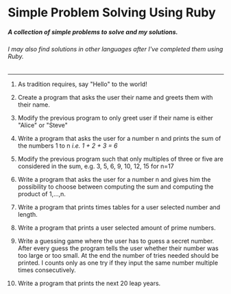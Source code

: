 Simple Problem Solving Using Ruby
=================================
##### A collection of simple problems to solve and my solutions.
###### *I may also find solutions in other languages after I've completed them using Ruby.*
______________________________________

1. As tradition requires, say "Hello" to the world!

2. Create a program that asks the user their name and greets them with their name.

3. Modify the previous program to only greet user if their name is either "Alice" or "Steve"

4. Write a program that asks the user for a number n and prints the sum of the numbers 1 to n *i.e. 1 + 2 + 3 = 6*

5. Modify the previous program such that only multiples of three or five are considered in the sum, e.g. 3, 5, 6, 9, 10, 12, 15 for n=17

6. Write a program that asks the user for a number n and gives him the possibility to choose between computing the sum and computing the product of 1,…,n.

7. Write a program that prints times tables for a user selected number and length.

8. Write a program that prints a user selected amount of prime numbers.

9. Write a guessing game where the user has to guess a secret number. After every guess the program tells the user whether their number was too large or too small. At the end the number of tries needed should be printed. I counts only as one try if they input the same number multiple times consecutively.

10. Write a program that prints the next 20 leap years.
